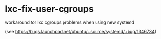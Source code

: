 # lxc-fix-user-cgroups
workaround for lxc cgroups problems when using new systemd

(see https://bugs.launchpad.net/ubuntu/+source/systemd/+bug/1346734)
